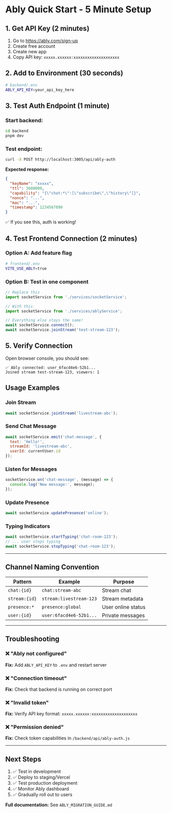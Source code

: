 # Ably Quick Start - 5 Minute Setup

## 1. Get API Key (2 minutes)

1. Go to https://ably.com/sign-up
2. Create free account
3. Create new app
4. Copy API key: `xxxxx.xxxxxx:xxxxxxxxxxxxxxxxxxxx`

## 2. Add to Environment (30 seconds)

```bash
# backend/.env
ABLY_API_KEY=your_api_key_here
```

## 3. Test Auth Endpoint (1 minute)

### Start backend:
```bash
cd backend
pnpm dev
```

### Test endpoint:
```bash
curl -X POST http://localhost:3005/api/ably-auth
```

**Expected response:**
```json
{
  "keyName": "xxxxx",
  "ttl": 3600000,
  "capability": "{\"chat:*\":[\"subscribe\",\"history\"]}",
  "nonce": "...",
  "mac": "...",
  "timestamp": 1234567890
}
```

✅ If you see this, auth is working!

## 4. Test Frontend Connection (2 minutes)

### Option A: Add feature flag

```bash
# frontend/.env
VITE_USE_ABLY=true
```

### Option B: Test in one component

```javascript
// Replace this
import socketService from './services/socketService';

// With this
import socketService from './services/ablyService';

// Everything else stays the same!
await socketService.connect();
await socketService.joinStream('test-stream-123');
```

## 5. Verify Connection

Open browser console, you should see:
```
✅ Ably connected: user_6facd4e6-52b1...
Joined stream test-stream-123, viewers: 1
```

## Usage Examples

### Join Stream
```javascript
await socketService.joinStream('livestream-abc');
```

### Send Chat Message
```javascript
await socketService.emit('chat-message', {
  text: 'Hello!',
  streamId: 'livestream-abc',
  userId: currentUser.id
});
```

### Listen for Messages
```javascript
socketService.on('chat-message', (message) => {
  console.log('New message:', message);
});
```

### Update Presence
```javascript
await socketService.updatePresence('online');
```

### Typing Indicators
```javascript
await socketService.startTyping('chat-room-123');
// ... user stops typing
await socketService.stopTyping('chat-room-123');
```

---

## Channel Naming Convention

| Pattern | Example | Purpose |
|---------|---------|---------|
| `chat:{id}` | `chat:stream-abc` | Stream chat |
| `stream:{id}` | `stream:livestream-123` | Stream metadata |
| `presence:*` | `presence:global` | User online status |
| `user:{id}` | `user:6facd4e6-52b1...` | Private messages |

---

## Troubleshooting

### ❌ "Ably not configured"
**Fix:** Add `ABLY_API_KEY` to `.env` and restart server

### ❌ "Connection timeout"
**Fix:** Check that backend is running on correct port

### ❌ "Invalid token"
**Fix:** Verify API key format: `xxxxx.xxxxxx:xxxxxxxxxxxxxxxxxxxx`

### ❌ "Permission denied"
**Fix:** Check token capabilities in `/backend/api/ably-auth.js`

---

## Next Steps

1. ✅ Test in development
2. ✅ Deploy to staging/Vercel
3. ✅ Test production deployment
4. ✅ Monitor Ably dashboard
5. ✅ Gradually roll out to users

**Full documentation:** See `ABLY_MIGRATION_GUIDE.md`
